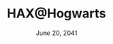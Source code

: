 ---
title: "HAX@Hogwarts"
date: June 20, 2041
location: Scotland, UK
cover: "/assets/images/cms_uploads/3.jpg"
website_url:
---